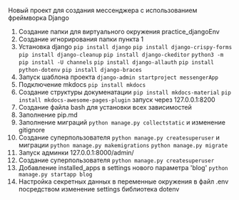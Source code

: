 Новый проект для создания мессенджера с использованием фреймворка Django


1. Создание папки для виртуального окружения practice_djangoEnv
2. Создание игнорирования папки пункта 1
3. Установка django 
`pip install django`
`pip install django-crispy-forms`
`pip install django-cleanup`
`pip install django-ckeditor`
`python3 -m pip install -U channels`
`pip install django-allauth`
`pip install python-dotenv`
`pip install django-braces`
4. Запуск шаблона проекта
`django-admin startproject messengerApp`
5. Подключение mkdocs
`pip install mkdocs`
6. Создание структуры докуменатации
`pip install mkdocs-material`
`pip install mkdocs-awesome-pages-plugin`
запуск через 127.0.0.1:8200
7. Создание файла  bash для установки всех зависимостей
8. Заполнение pip.md 
9. Заполнение миграций
`python manage.py collectstatic`
и изменение gitignore 
10. Создание суперпользователя
`python manage.py createsuperuser`
и миграции
`python manage.py makemigrations`
`python manage.py migrate`
11. Запуск админки  127.0.0.1:8000/admin/
12. Cоздание суперпользователя
`python manage.py createsuperuser`
13. Добавление installed_apps в settings нового параметра 'blog' 
`python manage.py startapp blog`
14. Настройка секретных данных в переменные окружения в файл .env посредством изменение settings
библиотека  dotenv